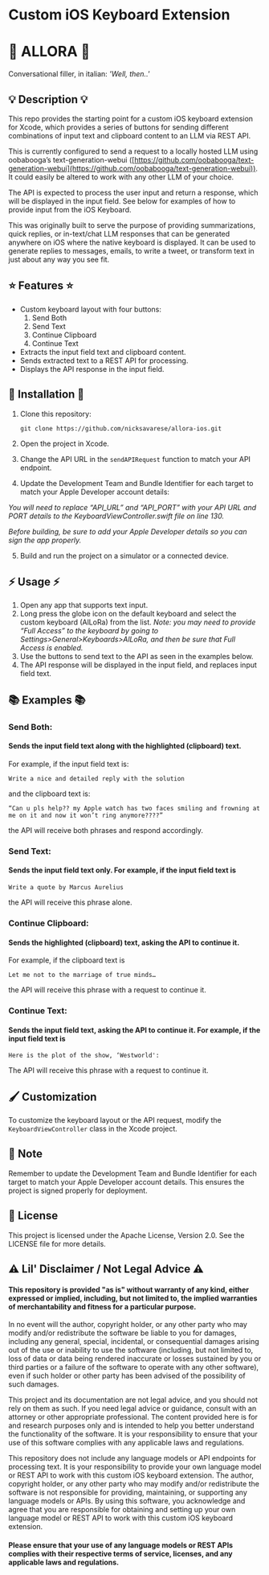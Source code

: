 # **Custom iOS Keyboard Extension**

# 💬 **ALLORA** 💬

Conversational filler, in italian: *'Well, then..'*  

## 💡 Description 💡

This repo provides the starting point for a custom iOS keyboard extension for Xcode, which provides a series of buttons for sending different combinations of input text and clipboard content to an LLM via REST API. 

This is currently configured to send a request to a locally hosted LLM using oobabooga’s text-generation-webui ([https://github.com/oobabooga/text-generation-webui](https://github.com/oobabooga/text-generation-webui)). It could easily be altered to work with any other LLM of your choice.

The API is expected to process the user input and return a response, which will be displayed in the input field. See below for examples of how to provide input from the iOS Keyboard.

This was originally built to serve the purpose of providing summarizations, quick replies, or in-text/chat LLM responses that can be generated anywhere on iOS where the native keyboard is displayed. It can be used to generate replies to messages, emails, to write a tweet, or transform text in just about any way you see fit.

## ⭐ Features ⭐

* Custom keyboard layout with four buttons:
    1. Send Both
    2. Send Text
    3. Continue Clipboard
    4. Continue Text
* Extracts the input field text and clipboard content.
* Sends extracted text to a REST API for processing.
* Displays the API response in the input field.

## 🔧 Installation 🔧

1. Clone this repository:

    ```
    git clone https://github.com/nicksavarese/allora-ios.git
    ```

2. Open the project in Xcode.
3. Change the API URL in the `sendAPIRequest` function to match your API endpoint.
4. Update the Development Team and Bundle Identifier for each target to match your Apple Developer account details:

_You will need to replace “API_URL” and “API_PORT” with your API URL and PORT details to the KeyboardViewController.swift file on line 130._

_Before building, be sure to add your Apple Developer details so you can sign the app properly._

5. Build and run the project on a simulator or a connected device.

## ⚡ Usage ⚡

1. Open any app that supports text input.
2. Long press the globe icon on the default keyboard and select the custom keyboard (AlLoRa) from the list. _Note: you may need to provide “Full Access” to the keyboard by going to Settings>General>Keyboards>AlLoRa, and then be sure that Full Access is enabled._
3. Use the buttons to send text to the API as seen in the examples below.
4. The API response will be displayed in the input field, and replaces input field text.

## 📚 Examples 📚
### Send Both:

#### Sends the input field text along with the highlighted (clipboard) text.

For example, if the input field text is:
    
    Write a nice and detailed reply with the solution
    
and the clipboard text is: 
    
    “Can u pls help?? my Apple watch has two faces smiling and frowning at me on it and now it won’t ring anymore????”
    
the API will receive both phrases and respond accordingly.
    
### Send Text: 

#### Sends the input field text only. For example, if the input field text is 
    Write a quote by Marcus Aurelius
the API will receive this phrase alone.

### Continue Clipboard:

#### Sends the highlighted (clipboard) text, asking the API to continue it. 

For example, if the clipboard text is 

    Let me not to the marriage of true minds…
    
the API will receive this phrase with a request to continue it.

### Continue Text: 

#### Sends the input field text, asking the API to continue it. For example, if the input field text is 

    Here is the plot of the show, ‘Westworld':

The API will receive this phrase with a request to continue it.



## 🖌 Customization

To customize the keyboard layout or the API request, modify the `KeyboardViewController` class in the Xcode project.


## 📝 Note

Remember to update the Development Team and Bundle Identifier for each target to match your Apple Developer account details. This ensures the project is signed properly for deployment.


## 📃 License

This project is licensed under the Apache License, Version 2.0. See the LICENSE file for more details.


## ⚠ Lil' Disclaimer / Not Legal Advice ⚠️

#### This repository is provided "as is" without warranty of any kind, either expressed or implied, including, but not limited to, the implied warranties of merchantability and fitness for a particular purpose. 

In no event will the author, copyright holder, or any other party who may modify and/or redistribute the software be liable to you for damages, including any general, special, incidental, or consequential damages arising out of the use or inability to use the software (including, but not limited to, loss of data or data being rendered inaccurate or losses sustained by you or third parties or a failure of the software to operate with any other software), even if such holder or other party has been advised of the possibility of such damages.

This project and its documentation are not legal advice, and you should not rely on them as such. If you need legal advice or guidance, consult with an attorney or other appropriate professional. The content provided here is for and research purposes only and is intended to help you better understand the functionality of the software. It is your responsibility to ensure that your use of this software complies with any applicable laws and regulations.

This repository does not include any language models or API endpoints for processing text. It is your responsibility to provide your own language model or REST API to work with this custom iOS keyboard extension. The author, copyright holder, or any other party who may modify and/or redistribute the software is not responsible for providing, maintaining, or supporting any language models or APIs. By using this software, you acknowledge and agree that you are responsible for obtaining and setting up your own language model or REST API to work with this custom iOS keyboard extension.

#### Please ensure that your use of any language models or REST APIs complies with their respective terms of service, licenses, and any applicable laws and regulations.
